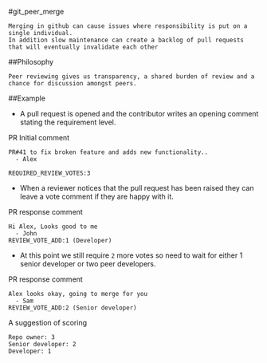 #git_peer_merge

```
Merging in github can cause issues where responsibility is put on a single individual.
In addition slow maintenance can create a backlog of pull requests that will eventually invalidate each other
```
##Philosophy

```
Peer reviewing gives us transparency, a shared burden of review and a chance for discussion amongst peers.
```

##Example

- A pull request is opened and the contributor writes an opening comment stating the requirement level.

PR Initial comment
```
PR#41 to fix broken feature and adds new functionality..
  - Alex

REQUIRED_REVIEW_VOTES:3
```

- When a reviewer notices that the pull request has been raised they can leave a vote comment if they are happy with it.

PR response comment
```
Hi Alex, Looks good to me
  - John
REVIEW_VOTE_ADD:1 (Developer)
```

- At this point we still require `2` more votes so need to wait for either 1 senior developer or two peer developers.

PR response comment
```
Alex looks okay, going to merge for you
  - Sam
REVIEW_VOTE_ADD:2 (Senior developer)
```

A suggestion of scoring
```
Repo owner: 3
Senior developer: 2
Developer: 1
```


